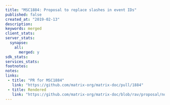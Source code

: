 ```yaml
---
title: "MSC1884: Proposal to replace slashes in event IDs"
published: false
created_at: "2019-02-13"
description:
keywords: merged
client_stats:
server_stats:
  synapse:
    all:
      merged: y
sdk_stats:
services_stats:
footnotes:
notes:
links:
 - title: "PR for MSC1884"
   link: "https://github.com/matrix-org/matrix-doc/pull/1884"
 - title: Rendered
   link: "https://github.com/matrix-org/matrix-doc/blob/rav/proposal/no_slash_in_event_id/proposals/1884-replace-slashes-in-event_ids.md"
---
```


